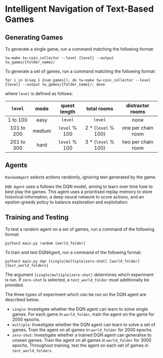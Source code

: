 # Intelligent Navigation of Text-Based Games


## Generating Games

To generate a single game, run a command matching the following format:

`tw-make tw-coin_collector --level {level} --output tw_games/{folder_name}/`

To generate a set of games, run a command matching the following format:

`for i in $(seq 1 {num_games}); do tw-make tw-coin_collector --level {level} --output tw_games/{folder_name}/; done`

where `level` is defined as follows:

|   `level`  |  mode  |  quest length |     total rooms     |  distractor rooms  |
|:----------:|:------:|:-------------:|:-------------------:|:------------------:|
|  1 to 100  |  easy  |    `level`    |       `level`       |        none        |
| 101 to 200 | medium | `level` % 100 | 2 * (`level` % 100) | one per chain room |
| 201 to 300 |  hard  | `level` % 100 | 3 * (`level` % 100) | two per chain room |


## Agents

`RandomAgent` selects actions randomly, ignoring text generated by the game.

`DQN Agent` uses a follows the DQN model, aiming to learn over time how to best play the games. This agent uses a prioritised replay memory to store historical information, a deep neural network to score actions, and an epsilon-greedy policy to balance exploration and exploitation.


## Training and Testing

To test a random agent on a set of games, run a command of the following format:

`python3 main.py random [world_folder]`

To train and test DQNAgent, run a command of the following format:

`python3 main.py dqn [single|multiple|zero-shot] [world_folder] {test_world_folders}`

The argument `[single|multiple|zero-shot]` determines which experiment is run. If `zero-shot` is selected, a `test_world_folder` must additionally be provided.

The three types of experiment which can be run on the DQN agent are described below.
- `single`: Investigate whether the DQN agent can learn to solve single games. For each game in `world_folder`, train the agent on the game for 2000 epochs.
- `multiple`: Investigate whether the DQN agent can learn to solve a set of games. Train the agent on all games in `world_folder` for 2000 epochs.
- `zero-shot`: Investigate whether a trained DQN agent can generalise to unseen games. Train the agent on all games in `world_folder` for 3000 epochs. Throughout training, test the agent on each set of games in `test_world_folders`.
